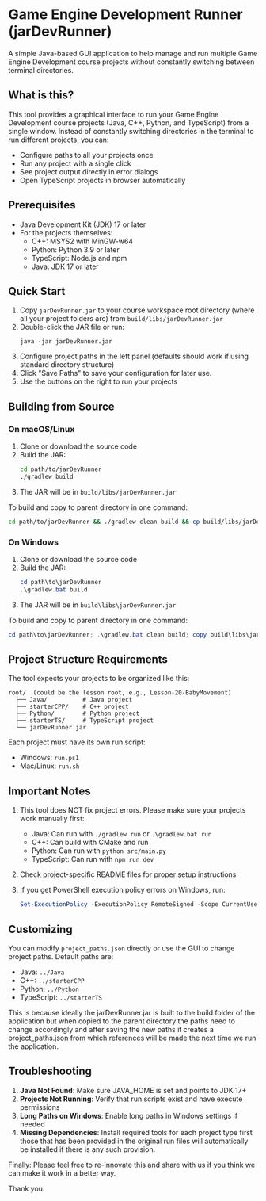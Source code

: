 # Game Engine Development Runner (jarDevRunner)

A simple Java-based GUI application to help manage and run multiple Game Engine Development course projects without constantly switching between terminal directories.

## What is this?

This tool provides a graphical interface to run your Game Engine Development course projects (Java, C++, Python, and TypeScript) from a single window. Instead of constantly switching directories in the terminal to run different projects, you can:

- Configure paths to all your projects once
- Run any project with a single click
- See project output directly in error dialogs
- Open TypeScript projects in browser automatically

## Prerequisites

- Java Development Kit (JDK) 17 or later
- For the projects themselves:
  - C++: MSYS2 with MinGW-w64
  - Python: Python 3.9 or later
  - TypeScript: Node.js and npm
  - Java: JDK 17 or later

## Quick Start

1. Copy `jarDevRunner.jar` to your course workspace root directory (where all your project folders are) from `build/libs/jarDevRunner.jar`
2. Double-click the JAR file or run:
   ```
   java -jar jarDevRunner.jar
   ```
3. Configure project paths in the left panel (defaults should work if using standard directory structure)
4. Click "Save Paths" to save your configuration for later use.
5. Use the buttons on the right to run your projects

## Building from Source

### On macOS/Linux
1. Clone or download the source code
2. Build the JAR:
   ```bash
   cd path/to/jarDevRunner
   ./gradlew build
   ```
3. The JAR will be in `build/libs/jarDevRunner.jar`

To build and copy to parent directory in one command:
```bash
cd path/to/jarDevRunner && ./gradlew clean build && cp build/libs/jarDevRunner.jar ..
```

### On Windows
1. Clone or download the source code
2. Build the JAR:
   ```powershell
   cd path\to\jarDevRunner
   .\gradlew.bat build
   ```
3. The JAR will be in `build\libs\jarDevRunner.jar`

To build and copy to parent directory in one command:
```powershell
cd path\to\jarDevRunner; .\gradlew.bat clean build; copy build\libs\jarDevRunner.jar ..
```

## Project Structure Requirements

The tool expects your projects to be organized like this:
```
root/  (could be the lesson root, e.g., Lesson-20-BabyMovement)
  ├── Java/          # Java project
  ├── starterCPP/    # C++ project
  ├── Python/        # Python project
  ├── starterTS/     # TypeScript project
  └── jarDevRunner.jar
```

Each project must have its own run script:
- Windows: `run.ps1`
- Mac/Linux: `run.sh`

## Important Notes

1. This tool does NOT fix project errors. Please make sure your projects work manually first:
   - Java: Can run with `./gradlew run` or `.\gradlew.bat run`
   - C++: Can build with CMake and run
   - Python: Can run with `python src/main.py`
   - TypeScript: Can run with `npm run dev`

2. Check project-specific README files for proper setup instructions

3. If you get PowerShell execution policy errors on Windows, run:
   ```powershell
   Set-ExecutionPolicy -ExecutionPolicy RemoteSigned -Scope CurrentUser
   ```

## Customizing

You can modify `project_paths.json` directly or use the GUI to change project paths. Default paths are:
- Java: `../Java`
- C++: `../starterCPP`
- Python: `../Python`
- TypeScript: `../starterTS`
  
This is because ideally the jarDevRunner.jar is built to the build folder of the application but when copied to the parent directory the paths need to change accordingly and after saving the new paths it creates a project_paths.json from which references will be made the next time we run the application.

## Troubleshooting

1. **Java Not Found**: Make sure JAVA_HOME is set and points to JDK 17+
2. **Projects Not Running**: Verify that run scripts exist and have execute permissions
3. **Long Paths on Windows**: Enable long paths in Windows settings if needed
4. **Missing Dependencies**: Install required tools for each project type first those that has been provided in the original run files will automatically be installed if there is any such provision.

Finally: Please feel free to re-innovate this and share with us if you think we can make it work in a better way.

Thank you.